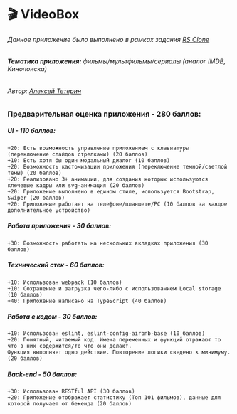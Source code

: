 # 🎬 VideoBox

###### Данное приложение было выполнено в рамках задания [RS Clone](https://github.com/rolling-scopes-school/tasks/blob/master/tasks/rsclone/rsclone.md)

###### **Тематика приложения:** фильмы/мультфильмы/сериалы (аналог IMDB, Кинопоиска)

###### Автор: [Алексей Тетерин](https://github.com/AlexeyTeterin)

### Предварительная оценка приложения - 280 баллов:

##### UI - 110 баллов:
```
+20: Есть возможность управление приложением с клавиатуры (переключение слайдов стрелками) (20 баллов)
+10: Есть хотя бы один модальный диалог (10 баллов)
+20: Возможность кастомизации приложения (переключение темной/светлой темы) (20 баллов)
+20: Реализовано 3+ анимации, для создания которых используются ключевые кадры или svg-анимация (20 баллов)
+20: Приложение выполнено в едином стиле, используется Bootstrap, Swiper (20 баллов)
+20: Приложение работает на телефоне/планшете/PC (10 баллов за каждое дополнительное устройство)
```

##### Работа приложения - 30 баллов:
```
+30: Возможность работать на нескольких вкладках приложения (30 баллов)
```

##### Технический стек - 60 баллов:
```
+10: Использован webpack (10 баллов)
+10: Сохранение и загрузка чего-либо с использованием Local storage (10 баллов)
+40: Приложение написано на TypeScript (40 баллов)
```

##### Работа с кодом - 30 баллов:
```
+10: Использован eslint, eslint-config-airbnb-base (10 баллов)
+20: Понятный, читаемый код. Имена переменных и функций отражают то что в них содержится/то что они делают.
Функция выполняет одно действие. Повторение логики сведено к минимуму. (20 баллов)
```

##### Back-end - 50 баллов:
```
+30: Использован RESTful API (30 баллов)
+20: Приложение отображает статистику (Топ 101 фильмов), данные для которой получает от бекенда (20 баллов)
```


